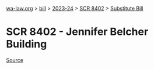 [wa-law.org](/) > [bill](/bill/) > [2023-24](/bill/2023-24/) > [SCR 8402](/bill/2023-24/scr/8402/) > [Substitute Bill](/bill/2023-24/scr/8402/S/)

# SCR 8402 - Jennifer Belcher Building

[Source](http://lawfilesext.leg.wa.gov/biennium/2023-24/Pdf/Bills/Senate%20Concurrent%20Resolutions/8402-S.pdf)
